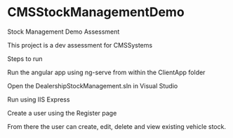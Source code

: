 # CMSStockManagementDemo
Stock Management Demo Assessment 

This project is a dev assessment for CMSSystems

Steps to run

Run the angular app using ng-serve from within the ClientApp folder


Open the DealershipStockManagement.sln in Visual Studio


Run using IIS Express 

Create a user using the Register page


From there the user can create, edit, delete and view existing vehicle stock.
